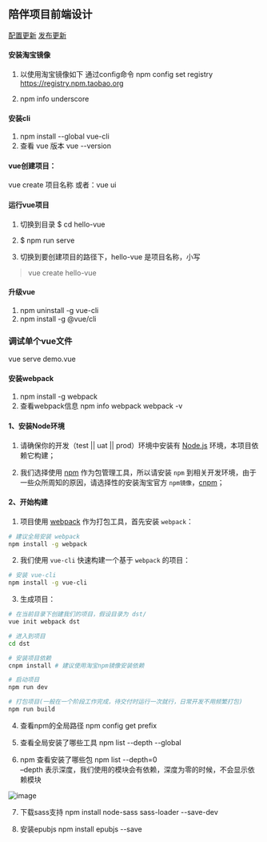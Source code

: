 
## 陪伴项目前端设计

[配置更新](config_update.md)
[发布更新](changelog.md)

#### 安装淘宝镜像
 1. 以使用淘宝镜像如下 通过config命令
  npm config set registry https://registry.npm.taobao.org

2. npm info underscore

#### 安装cli
 1. npm install --global vue-cli
 2. 查看 vue 版本
 vue --version
 #### vue创建项目：
vue create 项目名称
或者：vue ui
 #### 运行vue项目
 1.  切换到目录  $ cd hello-vue
 2.  $ npm run serve 

 1. 切换到要创建项目的路径下，hello-vue 是项目名称，小写
 >vue create hello-vue 

 #### 升级vue
 1. npm uninstall -g vue-cli
 2. npm install -g @vue/cli

 ### 调试单个vue文件
 vue serve demo.vue

#### 安装webpack
1. npm install -g webpack
2. 查看webpack信息
npm info webpack
webpack -v

#### 1、安装Node环境

1. 请确保你的开发（test || uat || prod）环境中安装有 [Node.js](https://nodejs.org/zh-cn/) 环境，本项目依赖它构建；

2. 我们选择使用 [npm](https://www.npmjs.com/) 作为包管理工具，所以请安装 `npm` 到相关开发环境，由于一些众所周知的原因，请选择性的安装淘宝官方 `npm镜像`，[cnpm](http://npm.taobao.org/)；

#### 2、开始构建

1. 项目使用 [webpack](https://doc.webpack-china.org/) 作为打包工具，首先安装 `webpack`：
```sh
# 建议全局安装 webpack
npm install -g webpack
```

2. 我们使用 `vue-cli` 快速构建一个基于 `webpack` 的项目：
```sh
# 安装 vue-cli
npm install -g vue-cli
```

3. 生成项目：
```sh
# 在当前目录下创建我们的项目，假设目录为 dst/
vue init webpack dst

# 进入到项目
cd dst

# 安装项目依赖
cnpm install # 建议使用淘宝npm镜像安装依赖

# 启动项目
npm run dev

# 打包项目(一般在一个阶段工作完成，待交付时运行一次就行，日常开发不用频繁打包)
npm run build
```

4. 查看npm的全局路径
npm config get prefix

5. 查看全局安装了哪些工具
npm list --depth --global

6. npm 查看安装了哪些包
npm list --depth=0   
–depth 表示深度，我们使用的模块会有依赖，深度为零的时候，不会显示依赖模块

![image](https://note.youdao.com/yws/api/personal/file/FC21D29897FF426A9D4A04B30F4EF28C?method=download&shareKey=541f8364328ea359b40369cdce0e65de)

7. 下载sass支持
npm install node-sass sass-loader --save-dev

8. 安装epubjs
 npm install epubjs --save